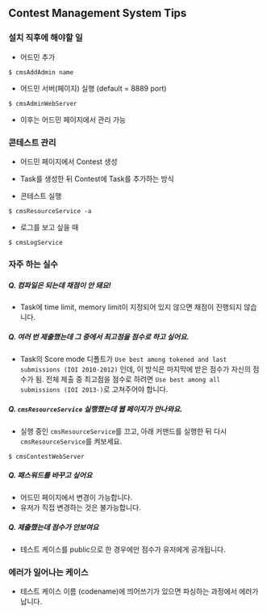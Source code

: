 ## Contest Management System Tips

### 설치 직후에 해야할 일

  - 어드민 추가
```
$ cmsAddAdmin name
```

  - 어드민 서버(페이지) 실행 (default = 8889 port)
```
$ cmsAdminWebServer
```

  - 이후는 어드민 페이지에서 관리 가능

### 콘테스트 관리

  - 어드민 페이지에서 Contest 생성
  - Task를 생성한 뒤 Contest에 Task를 추가하는 방식

  - 콘테스트 실행
```  
$ cmsResourceService -a
```

  - 로그를 보고 싶을 때
```
$ cmsLogService
```

### 자주 하는 실수

##### Q. 컴파일은 되는데 채점이 안 돼요!
  - Task에 time limit, memory limit이 지정되어 있지 않으면 채점이 진행되지 않습니다.

##### Q. 여러 번 제출했는데 그 중에서 최고점을 점수로 하고 싶어요.  
  - Task의 Score mode 디폴트가 `Use best among tokened and last submissions (IOI 2010-2012)` 인데, 이 방식은 마지막에 받은 점수가 자신의 점수가 됨. 전체 제출 중 최고점을 점수로 하려면 `Use best among all submissions (IOI 2013-)`로 고쳐주어야 합니다.

##### Q. `cmsResourceService` 실행했는데 웹 페이지가 안나와요.

  - 실행 중인 `cmsResourceService`를 끄고, 아래 커맨드를 실행한 뒤 다시 `cmsResourceService`를 켜보세요.
```
$ cmsContestWebServer
```

##### Q. 패스워드를 바꾸고 싶어요

  - 어드민 페이지에서 변경이 가능합니다.
  - 유저가 직접 변경하는 것은 불가능합니다.

##### Q. 제출했는데 점수가 안보여요

  - 테스트 케이스를 public으로 한 경우에만 점수가 유저에게 공개됩니다.


### 에러가 일어나는 케이스

  - 테스트 케이스 이름 (codename)에 띄어쓰기가 있으면 파싱하는 과정에서 에러가 납니다.
